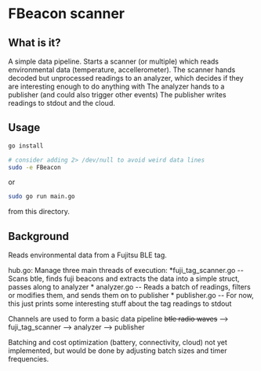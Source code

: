 # FBeacon scanner

## What is it?

A simple data pipeline.  Starts a scanner (or multiple) which reads environmental data (temperature, accellerometer).
The scanner hands decoded but unprocessed readings to an analyzer, which decides if they are interesting enough to do anything with
The analyzer hands to a publisher (and could also trigger other events)
The publisher writes readings to stdout and the cloud.


## Usage

```bash
go install

# consider adding 2> /dev/null to avoid weird data lines
sudo -e FBeacon
```

or

```bash
sudo go run main.go
```

from this directory.

## Background

Reads environmental data from a Fujitsu BLE tag.

hub.go:
  Manage three main threads of execution:
    *fuji_tag_scanner.go -- Scans btle, finds fuji beacons and extracts the data into a simple struct, passes along to analyzer
    * analyzer.go -- Reads a batch of readings, filters or modifies them, and sends them on to publisher
    * publisher.go -- For now, this just prints some interesting stuff about the tag readings to stdout

Channels are used to form a basic data pipeline
  ~~btle radio waves~~ --> fuji_tag_scanner --> analyzer --> publisher

Batching and cost optimization (battery, connectivity, cloud) not yet implemented, but would be done by adjusting batch sizes and timer frequencies.

